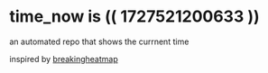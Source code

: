 # time_now is (( 1727521200633 ))

an automated repo that shows the currnent time

inspired by [breakingheatmap](https://github.com/breakingheatmap/breakingheatmap)